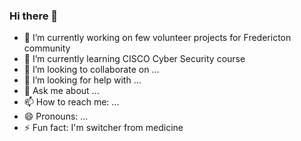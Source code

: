 ### Hi there 👋

- 🔭 I’m currently working on few volunteer projects for Fredericton community
- 🌱 I’m currently learning CISCO Cyber Security course
- 👯 I’m looking to collaborate on ...
- 🤔 I’m looking for help with ...
- 💬 Ask me about ...
- 📫 How to reach me: ...
- 😄 Pronouns: ...
- ⚡ Fun fact: I'm switcher from medicine

<!-- [![Tanya's GitHub stats](https://github-readme-stats.vercel.app/api?username=TanyaQACanada)](https://github.com/anuraghazra/github-readme-stats) -->
